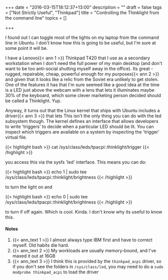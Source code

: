 +++
date = "2016-03-15T18:12:37+13:00"
description = ""
draft = false
tags = ["Not Strictly Useful", "Thinkpad"]
title = "Controlling the Thinklight from the command line"
topics = []

+++

I found out I can toggle most of the lights on my laptop from the command line in Ubuntu. I don't know how this is going to be useful, but I'm sure at some point it will be.

<!--more-->

I have a Lenovo{{< ann 1 >}} Thinkpad T420 that I use as a secondary workstation when I don't need the full power of my main desktop (and don't want to be too anti-social shutting myself away in the office). Its great - rugged, repairable, cheap, powerful enough for my purposes{{< ann 2 >}} and given that it looks like a relic from the Soviet era unlikely to get stolen. One of the features it has that I'm sure seemed like a good idea at the time is a LED just above the webcam with a lens that lets it illuminates maybe 30% of the keyboard, which some clever marketing person decided should be called a Thinklight. Yup.

Anyway, it turns out that the Linux kernel that ships with Ubuntu includes a driver{{< ann 3 >}} that lets 
This isn't the only thing you can do with the led subsystem though. The kernel defines an interface that allows developers to write 'triggers' to decide when a particular LED should be lit. You can inspect which triggers are available on a system by inspecting the 'trigger' virtual file.

{{< highlight bash >}}
cat /sys/class/leds/tpacpi::thinklight/trigger
{{< /highlight >}}

you access this via the sysfs 'led' interface. This means you can do:

{{< highlight bash >}}
echo 1 | sudo tee /sys/class/leds/tpacpi::thinklight/brightness
{{< /highlight >}}

to turn the light on and

{{< highlight bash >}}
echo 0 | sudo tee /sys/class/leds/tpacpi::thinklight/brightness
{{< /highlight >}}

to turn if off again. Which is cool. Kinda. I don't know why its useful to know this.

#### Notes

1. {{< ann_text 1 >}} I almost always type IBM first and have to correct myself. Old habits die hard.
2. {{< ann_text 2 >}} My workloads are usually memory-bound, and I've maxed it out at 16GB
3. {{< ann_text 3 >}} I think this is provided by the ``thinkpad_acpi`` driver, so if you don't see the folders in ``/sys/class/led``, you may need to do a ``sudo modprobe thinkpad_acpi`` to load the driver
